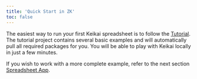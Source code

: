 ```yaml
---
title: 'Quick Start in ZK'
toc: false
---
```

The easiest way to run your first Keikai spreadsheet is to follow the [Tutorial](/tutorial). The tutorial project contains several basic examples and will automatically pull all required packages for you. You will be able to play with Keikai locally in just a few minutes. 

If you wish to work with a more complete example, refer to the next section [Spreadsheet App]({{site.devref}}/Spreadsheet_App).


